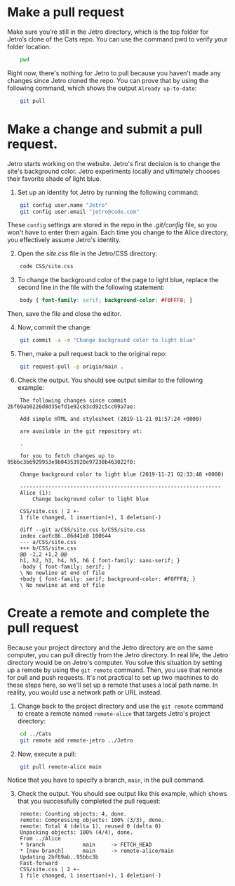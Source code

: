 # Make a pull request
Make sure you’re still in the Jetro directory, which is the top folder for Jetro’s clone of the Cats repo. You can use the command pwd to verify your folder location.
```bash
    pwd
```

Right now, there's nothing for Jetro to pull because you haven't made any changes since Jetro cloned the repo. You can prove that by using the following command, which shows the output `Already up-to-date`:
```bash
    git pull
```

# Make a change and submit a pull request.
Jetro starts working on the website. Jetro's first decision is to change the site's background color. Jetro experiments locally and ultimately chooses their favorite shade of light blue.

1. Set up an identity fot Jetro by running the following command:
```bash
    git config user.name "Jetro"
    git config user.email "jetro@code.com"
```
These `config` settings are stored in the repo in the *.git/config* file, so you won't have to enter them again. Each time you change to the Alice directory, you effectively assume Jetro's identity.

2. Open the *site.css* file in the Jetro/CSS directory:
```bash
    code CSS/site.css
```
3. To change the background color of the page to light blue, replace the second line in the file with the following statement:
```css
    body { font-family: serif; background-color: #F0FFF8; }
```
Then, save the file and close the editor.

4. Now, commit the change:
```bash
    git commit -a -m "Change background color to light blue"
```

5. Then, make a pull request back to the original repo:
```bash
    git request-pull -p origin/main .
```

6. Check the output. You should see output similar to the following example:
```output
    The following changes since commit 2bf69ab0226d8d35efd1e92c83cd92c5cc09a7ae:

    Add simple HTML and stylesheet (2019-11-21 01:57:24 +0000)

    are available in the git repository at:

    .

    for you to fetch changes up to 95bbc3b6929953e9b04353920e97230b463022f0:

    Change background color to light blue (2019-11-21 02:33:48 +0000)

    ----------------------------------------------------------------
    Alice (1):
        Change background color to light blue

    CSS/site.css | 2 +-
    1 file changed, 1 insertion(+), 1 deletion(-)

    diff --git a/CSS/site.css b/CSS/site.css
    index caefc86..86d41e8 100644
    --- a/CSS/site.css
    +++ b/CSS/site.css
    @@ -1,2 +1,2 @@
    h1, h2, h3, h4, h5, h6 { font-family: sans-serif; }
    -body { font-family: serif; }
    \ No newline at end of file
    +body { font-family: serif; background-color: #F0FFF8; }
    \ No newline at end of file
```

# Create a remote and complete the pull request
Because your project directory and the Jetro directory are on the same computer, you can pull directly from the Jetro directory. In real life, the Jetro directory would be on Jetro's computer. You solve this situation by setting up a remote by using the `git remote` command. Then, you use that remote for pull and push requests. It's not practical to set up two machines to do these steps here, so we'll set up a remote that uses a local path name. In reality, you would use a network path or URL instead.

1. Change back to the project directory and use the `git remote` command to create a remote named `remote-alice` that targets Jetro's project directory:
```bash
    cd ../Cats
    git remote add remote-jetro ../Jetro
```

2. Now, execute a pull:
```bash
    git pull remote-alice main
```
Notice that you have to specify a branch, `main`, in the pull command.

3. Check the output. You should see output like this example, which shows that you successfully completed the pull request:
```output
    remote: Counting objects: 4, done.
    remote: Compressing objects: 100% (3/3), done.
    remote: Total 4 (delta 1), reused 0 (delta 0)
    Unpacking objects: 100% (4/4), done.
    From ../Alice
    * branch            main     -> FETCH_HEAD
    * [new branch]      main     -> remote-alice/main
    Updating 2bf69ab..95bbc3b
    Fast-forward
    CSS/site.css | 2 +-
    1 file changed, 1 insertion(+), 1 deletion(-)
```

